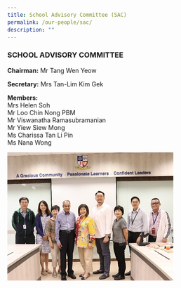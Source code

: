 ```yaml
---
title: School Advisory Committee (SAC)
permalink: /our-people/sac/
description: ""
---
```

### SCHOOL ADVISORY COMMITTEE

**Chairman:** Mr Tang Wen Yeow  

**Secretary:** Mrs Tan-Lim Kim Gek

**Members:** <br>
Mrs Helen Soh <br>
Mr Loo Chin Nong PBM <br>
Mr Viswanatha Ramasubramanian<br>
Mr Yiew Siew Mong<br>
Ms Charissa Tan Li Pin<br>
Ms Nana Wong<br>


![](/images/sac.jpg)